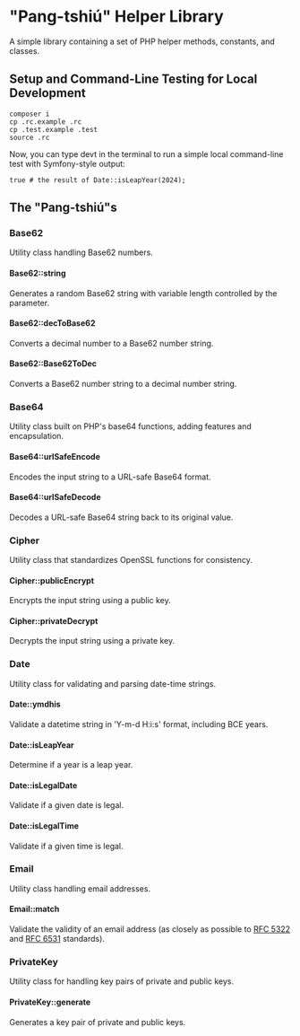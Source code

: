 # "Pang-tshiú" Helper Library

A simple library containing a set of PHP helper methods, constants, and classes.

## Setup and Command-Line Testing for Local Development

```shell
composer i
cp .rc.example .rc
cp .test.example .test
source .rc
```

Now, you can type devt in the terminal to run a simple local command-line test with Symfony-style output:
```shell
true # the result of Date::isLeapYear(2024);
```

## The "Pang-tshiú"s

### Base62

Utility class handling Base62 numbers.

#### Base62::string

Generates a random Base62 string with variable length controlled by the parameter.

#### Base62::decToBase62

Converts a decimal number to a Base62 number string.

#### Base62::Base62ToDec

Converts a Base62 number string to a decimal number string.

### Base64

Utility class built on PHP's base64 functions, adding features and encapsulation.

#### Base64::urlSafeEncode

Encodes the input string to a URL-safe Base64 format.

#### Base64::urlSafeDecode

Decodes a URL-safe Base64 string back to its original value.

### Cipher

Utility class that standardizes OpenSSL functions for consistency.

#### Cipher::publicEncrypt

Encrypts the input string using a public key.

#### Cipher::privateDecrypt

Decrypts the input string using a private key.

### Date

Utility class for validating and parsing date-time strings.

#### Date::ymdhis

Validate a datetime string in 'Y-m-d H:i:s' format, including BCE years.

#### Date::isLeapYear

Determine if a year is a leap year.

#### Date::isLegalDate

Validate if a given date is legal.

#### Date::isLegalTime

Validate if a given time is legal.

### Email

Utility class handling email addresses.

#### Email::match

Validate the validity of an email address (as closely as possible to [RFC 5322](https://datatracker.ietf.org/doc/html/rfc5322) and [RFC 6531](https://datatracker.ietf.org/doc/html/rfc6531) standards).

### PrivateKey

Utility class for handling key pairs of private and public keys.

#### PrivateKey::generate

Generates a key pair of private and public keys.
